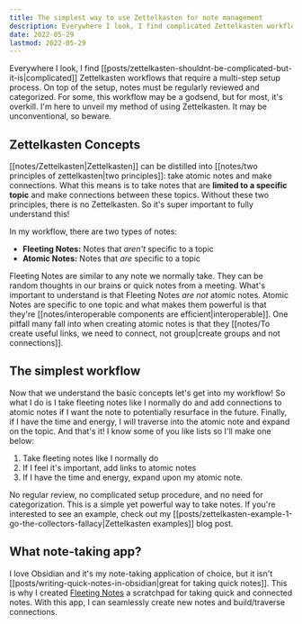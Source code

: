 ```yaml
---
title: The simplest way to use Zettelkasten for note management
description: Everywhere I look, I find complicated Zettelkasten workflows that require a multi-step setup process. On top of the setup, notes must be regularly reviewed and categorized. For some, this workflow may be a godsend, but for most, it's overkill. I'm here to unveil my method of using Zettelkasten. It may be unconventional, so beware.
date: 2022-05-29
lastmod: 2022-05-29
---
```

Everywhere I look, I find [[posts/zettelkasten-shouldnt-be-complicated-but-it-is|complicated]] Zettelkasten workflows that require a multi-step setup process. On top of the setup, notes must be regularly reviewed and categorized. For some, this workflow may be a godsend, but for most, it's overkill. I'm here to unveil my method of using Zettelkasten. It may be unconventional, so beware.

## Zettelkasten Concepts
[[notes/Zettelkasten|Zettelkasten]] can be distilled into [[notes/two principles of zettelkasten|two principles]]: take atomic notes and make connections. What this means is to take notes that are **limited to a specific topic** and make connections between these topics. Without these two principles, there is no Zettelkasten. So it's super important to fully understand this!

In my workflow, there are two types of notes:
- **Fleeting Notes:** Notes that *aren't* specific to a topic
- **Atomic Notes:** Notes that *are* specific to a topic

Fleeting Notes are similar to any note we normally take. They can be random thoughts in our brains or quick notes from a meeting. What's important to understand is that Fleeting Notes *are not* atomic notes. Atomic Notes are specific to one topic and what makes them powerful is that they're [[notes/interoperable components are efficient|interoperable]]. One pitfall many fall into when creating atomic notes is that they [[notes/To create useful links, we need to connect, not group|create groups and not connections]]. 

## The simplest workflow
Now that we understand the basic concepts let's get into my workflow! So what I do is I take fleeting notes like I normally do and add connections to atomic notes if I want the note to potentially resurface in the future. Finally, if I have the time and energy, I will traverse into the atomic note and expand on the topic. And that's it! I know some of you like lists so I'll make one below:

1. Take fleeting notes like I normally do
2. If I feel it's important, add links to atomic notes
3. If I have the time and energy, expand upon my atomic note.

No regular review, no complicated setup procedure, and no need for categorization. This is a simple yet powerful way to take notes. If you're interested to see an example, check out my [[posts/zettelkasten-example-1-go-the-collectors-fallacy|Zettelkasten examples]] blog post.

## What note-taking app?
I love Obsidian and it's my note-taking application of choice, but it isn't [[posts/writing-quick-notes-in-obsidian|great for taking quick notes]]. This is why I created [Fleeting Notes](https://fleetingnotes.app/) a scratchpad for taking quick and connected notes. With this app, I can seamlessly create new notes and build/traverse connections.

